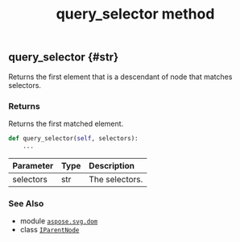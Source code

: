 ﻿---
title: query_selector method
second_title: Aspose.SVG for Python via .NET API References
description: 
type: docs
weight: 20
url: /python-net/aspose.svg.dom/iparentnode/query_selector/
is_root: false
---

## query_selector {#str}

Returns the first element that is a descendant of node that matches selectors.


### Returns 


Returns the first matched element.


```python
def query_selector(self, selectors):
    ...
```


| Parameter | Type | Description |
| :- | :- | :- |
| selectors | str | The selectors. |



### See Also
* module [`aspose.svg.dom`](../../)
* class [`IParentNode`](/svg/python-net/aspose.svg.dom/iparentnode)
